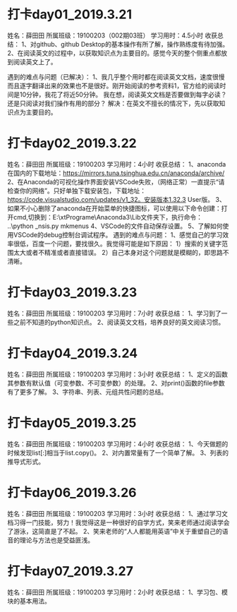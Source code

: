 
# 打卡day01_2019.3.21
姓名：薛田田
所属班级：19100203（002期03班）
学习用时：4.5小时
收获总结：
	1、对github、github Desktop的基本操作有所了解，操作熟练度有待加强。
	2、在阅读英文的过程中，以获取知识点为主要目的。感觉今天的整个侧重点都放到阅读英文上了。

遇到的难点与问题（已解决）：
	1、我几乎整个用时都在阅读英文文档，速度很慢而且逐字翻译出来的效果也不是很好。刚开始阅读的参考资料1，官方给的阅读时间是10分钟，我花了将近50分钟。
	我在想，阅读英文文档是否要做到每字必读？还是只阅读对我们操作有用的部分？
			解决：在英文不擅长的情况下，先以获取知识点为主要目的。

# 打卡day02_2019.3.22
姓名：薛田田
所属班级：19100203
学习用时：4小时
收获总结：
	1、anaconda在国内的下载地址：https://mirrors.tuna.tsinghua.edu.cn/anaconda/archive/
	2、在Anaconda的可视化操作界面安装VSCode失败，（网络正常）一直提示“请检查你的网络”。只好单独下载安装包，下载地址：https://code.visualstudio.com/updates/v1_32。安装版本1.32.3 User版。
	3、如果不小心删除了anaconda在开始菜单的快捷图标，可以使用以下命令创建：打开cmd,切换到：E:\xtPrograme\Anaconda3\Lib文件夹下，执行命令： ..\python _nsis.py mkmenus 
	4、VSCode的文件自动保存设置。
	5、了解如何使用VSCode的debug控制台调试程序。
遇到的难点与问题：
	1、感觉自己的学习效率很低，百度一个问题，要找很久。我觉得可能是如下原因：
		1）搜索的关键字范围太大或者不精准或者直接错误。
		2）自己本身对这个问题就是模糊的，即思路不清晰。

# 打卡day03_2019.3.23
姓名：薛田田
所属班级：19100203
学习用时：7小时
收获总结：
	1、学习到了一些之前不知道的python知识点。
	2、阅读英文文档，培养良好的英文阅读习惯。
	
# 打卡day04_2019.3.24
姓名：薛田田
所属班级：19100203
学习用时：3小时
收获总结：
	1、定义的函数其参数有默认值（可变参数、不可变参数）的处理。
	2、对print()函数的file参数有了更多了解。
	3、字符串、列表、元组共性问题的总结。

# 打卡day05_2019.3.25
姓名：薛田田
所属班级：19100203
学习用时：4小时
收获总结：
	1、今天做题的时候发现list[:]相当于list.copy()。
	2、对内置常量有了一个简单了解。
	3、列表的推导式形式。

# 打卡day06_2019.3.26
姓名：薛田田
所属班级：19100203
学习用时：3小时
收获总结：
	1、通过学习文档习得一门技能，努力！我觉得这是一种很好的自学方式，笑来老师通过阅读学会了游泳，这简直是了不起。
	2、笑来老师的“人人都能用英语”中关于重塑自己的语音的理论与方法也是受益匪浅。

# 打卡day07_2019.3.27
姓名：薛田田
所属班级：19100203
学习用时：2小时
收获总结：
	1、学习包、模块的基本用法。